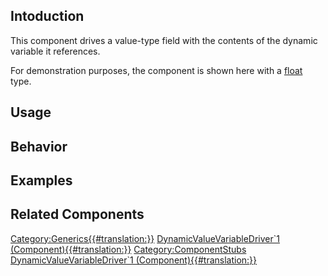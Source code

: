 <languages></languages> <translate>

## Intoduction

This component drives a value-type field with the contents of the
dynamic variable it references.

For demonstration purposes, the component is shown here with a
[float](:Category:Types:Float "wikilink") type.

## Usage

## Behavior

## Examples

## Related Components

</translate>

[Category:Generics{{#translation:}}](Category:Generics{{#translation:}} "wikilink")
[DynamicValueVariableDriver\`1
(Component){{#translation:}}](Category:Components{{#translation:}} "wikilink")
[Category:ComponentStubs](Category:ComponentStubs "wikilink")
[DynamicValueVariableDriver\`1
(Component){{#translation:}}](Category:Components:Data:Dynamic{{#translation:}} "wikilink")
